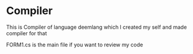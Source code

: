 # Compiler
This is Compiler of language deemlang which I created my self and made compiler for that 


FORM1.cs is the main file if you want to review my code 
